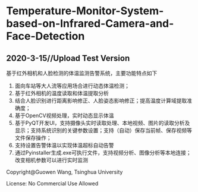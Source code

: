 # Temperature-Monitor-System-based-on-Infrared-Camera-and-Face-Detection
## 2020-3-15//Upload Test Version
基于红外相机和人脸检测的体温监测告警系统，主要功能特点如下
1. 面向车站等大人流等应用场合进行动态体温检测；
2. 基于红外相机的温度读取和体温提取分析
3. 结合人脸识别进行距离影响修正、人脸姿态影响修正；提高温度计算域提取准确度；
4. 基于OpenCV视频处理，实时动态显示体温
5. 基于PyQT开发UI，支持摄像头实时读取处理、本地视频、图片的读取分析及显示；支持系统识别的关键参数设置；支持（自动）保存当前帧、保存视频等文件保存操作；
6. 支持设置告警体温以实现体温超标自动告警
7. 通过Pyinstaller生成.exe可执行文件，支持视频分析、图像分析等本地连接；改变相机参数可以进行实时监测

Copyright@Guowen Wang, Tsinghua University

License: No Commercial Use Allowed
